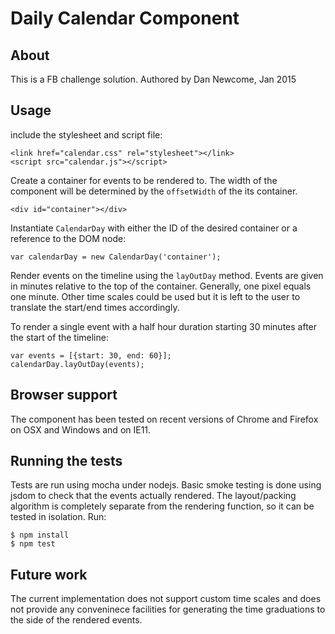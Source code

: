 # Daily Calendar Component

## About

This is a FB challenge solution.
Authored by Dan Newcome, Jan 2015

## Usage

include the stylesheet and script file:

```
<link href="calendar.css" rel="stylesheet"></link>
<script src="calendar.js"></script>
```

Create a container for events to be rendered to. The width of the component will be determined by the
`offsetWidth` of the its container.

```
<div id="container"></div>
```

Instantiate `CalendarDay` with either the ID of the desired container or a reference to the DOM node:

```
var calendarDay = new CalendarDay('container');
```

Render events on the timeline using the `layOutDay` method.
Events are given in minutes relative to the top of the container. Generally, one pixel equals one minute. 
Other time scales could be used but it is left to the user to translate the start/end times accordingly.

To render a single event with a half hour duration starting 30 minutes after the start of the timeline:

```
var events = [{start: 30, end: 60}];
calendarDay.layOutDay(events);
```

## Browser support

The component has been tested on recent versions of Chrome and Firefox on OSX and Windows and on IE11.

## Running the tests

Tests are run using mocha under nodejs. Basic smoke testing is done using jsdom to check that the events 
actually rendered. The layout/packing algorithm is completely separate from the rendering function, so 
it can be tested in isolation.  Run:

```
$ npm install
$ npm test
```

## Future work

The current implementation does not support custom time scales and does not provide any conveninece 
facilities for generating the time graduations to the side of the rendered events. 

